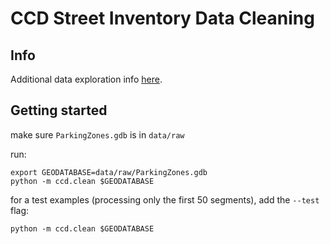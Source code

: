 # CCD Street Inventory Data Cleaning

## Info
Additional data exploration info [here](data/README.md).

## Getting started
make sure `ParkingZones.gdb` is in `data/raw`  

run:
```
export GEODATABASE=data/raw/ParkingZones.gdb
python -m ccd.clean $GEODATABASE
```

for a test examples (processing only the first 50 segments), add the `--test` flag:
```
python -m ccd.clean $GEODATABASE
```